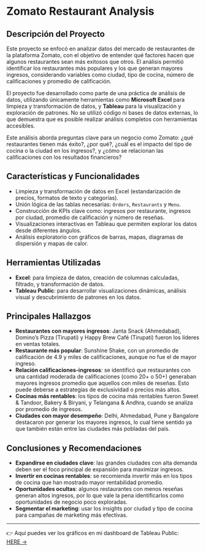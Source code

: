 # Zomato Restaurant Analysis

## Descripción del Proyecto

Este proyecto se enfocó en analizar datos del mercado de restaurantes de la plataforma Zomato, con el objetivo de entender qué factores hacen que algunos restaurantes sean más exitosos que otros. El análisis permitió identificar los restaurantes más populares y los que generan mayores ingresos, considerando variables como ciudad, tipo de cocina, número de calificaciones y promedio de calificación.

El proyecto fue desarrollado como parte de una práctica de análisis de datos, utilizando únicamente herramientas como **Microsoft Excel** para limpieza y transformación de datos, y **Tableau** para la visualización y exploración de patrones. No se utilizó código ni bases de datos externas, lo que demuestra que es posible realizar análisis completos con herramientas accesibles.

Este análisis aborda preguntas clave para un negocio como Zomato: ¿qué restaurantes tienen más éxito?, ¿por qué?, ¿cuál es el impacto del tipo de cocina o la ciudad en los ingresos?, y ¿cómo se relacionan las calificaciones con los resultados financieros?

## Características y Funcionalidades

- Limpieza y transformación de datos en Excel (estandarización de precios, formatos de texto y categorías).
- Unión lógica de las tablas necesarias: `Orders`, `Restaurants` y `Menu`.
- Construcción de KPIs clave como: ingresos por restaurante, ingresos por ciudad, promedio de calificación y número de reseñas.
- Visualizaciones interactivas en Tableau que permiten explorar los datos desde diferentes ángulos.
- Análisis exploratorio con gráficos de barras, mapas, diagramas de dispersión y mapas de calor.

## Herramientas Utilizadas

- **Excel**: para limpieza de datos, creación de columnas calculadas, filtrado, y transformación de datos.
- **Tableau Public**: para desarrollar visualizaciones dinámicas, análisis visual y descubrimiento de patrones en los datos.

## Principales Hallazgos

- **Restaurantes con mayores ingresos**: Janta Snack (Ahmedabad), Domino’s Pizza (Tirupati) y Happy Brew Café (Tirupati) fueron los líderes en ventas totales.
- **Restaurante más popular**: Sunshine Shake, con un promedio de calificación de 4.9 y miles de calificaciones, aunque no fue el de mayor ingreso.
- **Relación calificaciones-ingresos**: se identificó que restaurantes con una cantidad moderada de calificaciones (como 20+ o 50+) generaban mayores ingresos promedio que aquellos con miles de reseñas. Esto puede deberse a estrategias de exclusividad o precios más altos.
- **Cocinas más rentables**: los tipos de cocina más rentables fueron Sweet & Tandoor, Bakery & Biryani, y Telangana & Andhra, cuando se analiza por promedio de ingresos.
- **Ciudades con mayor desempeño**: Delhi, Ahmedabad, Pune y Bangalore destacaron por generar los mayores ingresos, lo cual tiene sentido ya que también están entre las ciudades más pobladas del país.

## Conclusiones y Recomendaciones

- **Expandirse en ciudades clave**: las grandes ciudades con alta demanda deben ser el foco principal de expansión para maximizar ingresos.
- **Invertir en cocinas rentables**: se recomienda invertir más en los tipos de cocina que han mostrado mayor rentabilidad promedio.
- **Oportunidades ocultas**: algunos restaurantes con menos reseñas generan altos ingresos, por lo que vale la pena identificarlos como oportunidades de negocio poco exploradas.
- **Segmentar el marketing**: usar los insights por ciudad y tipo de cocina para campañas de marketing más efectivas.

---

👉 Aquí puedes ver los gráficos en mi dashboard de Tableau Public:  
[HERE ->](https://public.tableau.com/app/profile/fabian.benavides.urrunaga/viz/ProjectDraw/Dashboard1?publish=yes)

